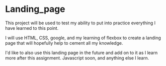 # Landing_page
This project will be used to test my ability to put into practice everything I have learned to this point.

I will use HTML, CSS, google, and my learning of flexbox to create a landing page that will hopefully help to cement all my knowledge.

I'd like to also use this landing page in the future and add on to it as I learn more after this assignment.  Javascript soon, and anything else I learn. 